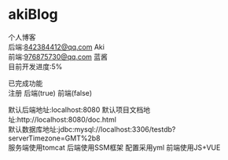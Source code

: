 # akiBlog
个人博客  
后端:842384412@qq.com Aki  
前端:976875730@qq.com 蓝酱  
目前开发进度:5%  
  
已完成功能  
注册 后端(true) 前端(false)  
  
默认后端地址:localhost:8080
默认项目文档地址:http://localhost:8080/doc.html  
默认数据库地址:jdbc:mysql://localhost:3306/testdb?serverTimezone=GMT%2b8  
服务端使用tomcat 后端使用SSM框架 配置采用yml 前端使用JS+VUE  
